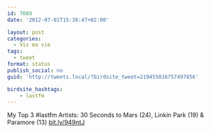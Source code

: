 ```yaml
---
id: 7889
date: '2012-07-01T15:38:47+02:00'

layout: post
categories:
  - Vis ma vie
tags:
  - tweet
format: status
publish_social: no
guid: 'http://tweets.local/?birdsite_tweet=219455016757497856'

birdsite_hashtags:
    - lastfm
---
```


My Top 3 #lastfm Artists: 30 Seconds to Mars (24), Linkin Park (19) &amp; Paramore (13) [bit.ly/949ntJ](http://bit.ly/949ntJ)